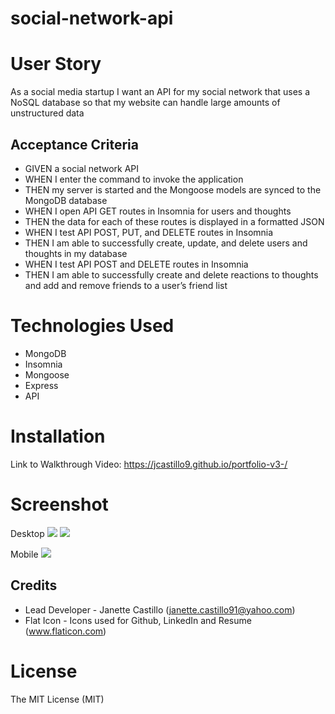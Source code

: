 # social-network-api

# User Story

As a social media startup I want an API for my social network that uses a NoSQL database so that my website can handle large amounts of unstructured data


## Acceptance Criteria

* GIVEN a social network API
* WHEN I enter the command to invoke the application
* THEN my server is started and the Mongoose models are synced to the MongoDB database
* WHEN I open API GET routes in Insomnia for users and thoughts
* THEN the data for each of these routes is displayed in a formatted JSON
* WHEN I test API POST, PUT, and DELETE routes in Insomnia
* THEN I am able to successfully create, update, and delete users and thoughts in my database
* WHEN I test API POST and DELETE routes in Insomnia
* THEN I am able to successfully create and delete reactions to thoughts and add and remove friends to a user’s friend list

# Technologies Used
* MongoDB
* Insomnia
* Mongoose
* Express
* API

# Installation
Link to Walkthrough Video: https://jcastillo9.github.io/portfolio-v3-/

# Screenshot
Desktop
<img src="assets/images/portfolio_landingpage.png"/>
<img src="assets/images/portfolio_projectspage.png"/>

Mobile
<img src="assets/images/mobile.png"/>

## Credits
 
* Lead Developer - Janette Castillo (janette.castillo91@yahoo.com)
* Flat Icon - Icons used for Github, LinkedIn and Resume (www.flaticon.com)

# License
 
The MIT License (MIT)
